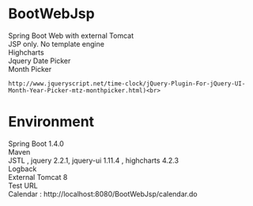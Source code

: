 # BootWebJsp
Spring Boot Web with external Tomcat
<br>
JSP only. No template engine<br>
Highcharts <br>
Jquery Date Picker <br> 
Month Picker
```
http://www.jqueryscript.net/time-clock/jQuery-Plugin-For-jQuery-UI-Month-Year-Picker-mtz-monthpicker.html)<br>
```
# Environment
Spring Boot 1.4.0<br>
Maven<br>
JSTL , jquery 2.2.1, jquery-ui 1.11.4 , highcharts 4.2.3<br>
Logback<br>
External Tomcat 8<br>
Test URL <br>
Calendar : http://localhost:8080/BootWebJsp/calendar.do
